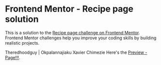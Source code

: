 # Frontend Mentor - Recipe page solution

This is a solution to the [Recipe page challenge on Frontend Mentor](https://www.frontendmentor.io/challenges/recipe-page-KiTsR8QQKm). Frontend Mentor challenges help you improve your coding skills by building realistic projects. 

Theredhoodguy | Okpalannajiaku Xavier Chimezie
Here's the [Preview - Page!!!](https://theredhoodguy.github.io/recipe-page-simple).
